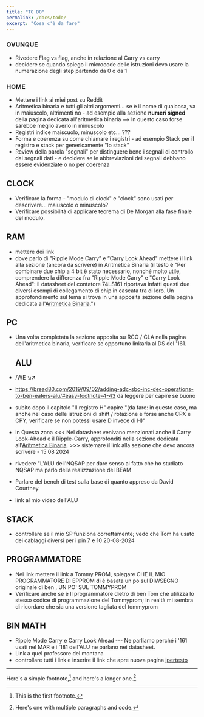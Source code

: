```yaml
---
title: "TO DO"
permalink: /docs/todo/
excerpt: "Cosa c'è da fare"
---
```


### OVUNQUE

- Rivedere Flag vs flag, anche in relazione al Carry vs carry
- decidere se quando spiego il microcode delle istruzioni devo usare la numerazione degli step partendo da 0 o da 1

### HOME

- Mettere i link ai miei post su Reddit
- Aritmetica binaria e tutti gli altri argomenti... se è il nome di qualcosa, va in maiuscolo, altrimenti no - ad esempio alla sezione **numeri signed** della pagina dedicata all'aritmetica binaria ==> In questo caso forse sarebbe meglio averlo in minuscolo
- Registri indice maiscuolo, minuscolo etc... ???
- Forma e coerenza su come chiamare i registri - ad esempio Stack per il registro e stack per genericamente "lo stack"
- Review della parola "segnali" per distinguere bene i segnali di controllo dai segnali dati - e decidere se le abbreviazioni dei segnali debbano essere evidenziate o no per coerenza

## CLOCK

- Verificare la forma - "modulo di clock" e "clock" sono usati per descrivere... maiuscolo o minuscolo?
- Verificare possibilità di applicare teorema di De Morgan alla fase finale del modulo.

## RAM

- mettere dei link
- dove parlo di "Ripple Mode Carry” e “Carry Look Ahead" mettere il link alla sezione (ancora da scrivere) in Aritmetica Binaria (il testo è "Per combinare due chip a 4 bit è stato necessario, nonché molto utile, comprendere la differenza fra "Ripple Mode Carry" e "Carry Look Ahead": il datasheet del contatore 74LS161 riportava infatti questi due diversi esempi di collegamento di chip in cascata tra di loro. Un approfondimento sul tema si trova in una apposita sezione della pagina dedicata all'[Aritmetica Binaria](../math).")

## PC

- Una volta completata la sezione apposita su RCO / CLA nella pagina dell'aritmetica binaria, verificare se opportuno linkarla al DS del '161.

  ## ALU

- /WE ↘↗
- https://bread80.com/2019/09/02/adding-adc-sbc-inc-dec-operations-to-ben-eaters-alu/#easy-footnote-4-43 da leggere per capire se buono
- subito dopo il capitolo "Il registro H" capire "(da fare: in questo caso, ma anche nel caso delle istruzioni di shift / rotazione e forse anche CPX e CPY, verificare se non potessi usare D invece di H)"
- in Questa zona <<< Nel datasheet venivano menzionati anche il Carry Look-Ahead e il Ripple-Carry, approfonditi nella sezione dedicata all'[Aritmetica Binaria](../math/#). >>> sistemare il link alla sezione che devo ancora scrivere - 15 08 2024
- rivedere "L'ALU dell'NQSAP per dare senso al fatto che ho studiato NQSAP ma parlo della realizzazione del BEAM
- Parlare del bench di test sulla base di quanto appreso da David Courtney.
- link al mio video dell'ALU

## STACK

- controllare se il mio SP funziona correttamente; vedo che Tom ha usato dei cablaggi diversi per i pin 7 e 10   20-08-2024

## PROGRAMMATORE

- Nei link mettere il link a Tommy PROM, spiegare  CHE IL MIO PROGRAMMATORE DI EPPROM  di è basata un po sul DIWSEGNO  originale di ben , UN PO' SUL TOMMYPROM
- Verificare anche se è Il programmatore dietro di ben Tom che utilizza lo stesso codice di programmazione del Tommyprom; in realtà mi sembra di ricordare che sia una versione tagliata del tommyprom

## BIN MATH

- Ripple Mode Carry e Carry Look Ahead --- Ne parliamo perché i '161 usati nel MAR e i '181 dell'ALU ne parlano nei datasheet.
- Link a quel professore del montana
- controllare tutti i link e inserire il link che apre nuova pagina <a href="https://link.di.esempio/file.pdf" target="_blank">ipertesto</a>

---
Here's a simple footnote,[^1] and here's a longer one.[^bignote]

[^1]: This is the first footnote.

[^bignote]: Here's one with multiple paragraphs and code.
